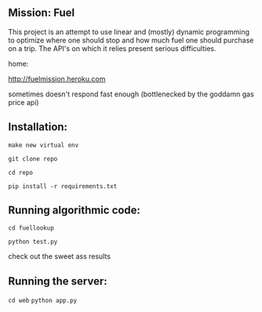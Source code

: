 Mission: Fuel
-------------

This project is an attempt to use linear and (mostly) dynamic programming to optimize where one should stop and how much fuel one should purchase on a trip. The API's on which it relies present serious difficulties.

home:

http://fuelmission.heroku.com

sometimes doesn't respond fast enough (bottlenecked by the goddamn gas price api)

Installation:
-------------

`make new virtual env`

`git clone repo`

`cd repo`

`pip install -r requirements.txt`

Running algorithmic code:
----------------

`cd fuellookup`

`python test.py`

check out the sweet ass results

Running the server:
---------------

`cd web`
`python app.py`



